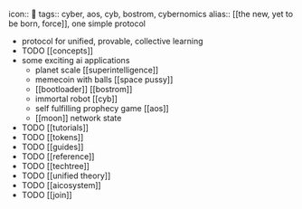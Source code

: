 icon:: 🔵
tags:: cyber, aos, cyb, bostrom, cybernomics
alias:: [[the new, yet to be born, force]], one simple protocol

- protocol for unified, provable, collective learning
- TODO [[concepts]]
- some exciting ai applications
	- planet scale [[superintelligence]]
	- memecoin with balls [[space pussy]]
	- [[bootloader]] [[bostrom]]
	- immortal robot [[cyb]]
	- self fulfilling prophecy game [[aos]]
	- [[moon]] network state
- TODO [[tutorials]]
- TODO [[tokens]]
- TODO [[guides]]
- TODO [[reference]]
- TODO [[techtree]]
- TODO [[unified theory]]
- TODO [[aicosystem]]
- TODO [[join]]